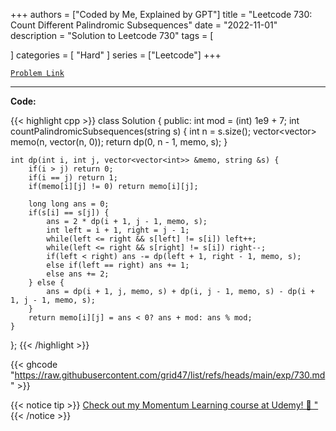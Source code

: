 
+++
authors = ["Coded by Me, Explained by GPT"]
title = "Leetcode 730: Count Different Palindromic Subsequences"
date = "2022-11-01"
description = "Solution to Leetcode 730"
tags = [
    
]
categories = [
    "Hard"
]
series = ["Leetcode"]
+++



[`Problem Link`](https://leetcode.com/problems/count-different-palindromic-subsequences/description/)

---

**Code:**

{{< highlight cpp >}}
class Solution {
public:
    int mod = (int) 1e9 + 7;
    int countPalindromicSubsequences(string s) {
        int n = s.size();
        vector<vector<int>> memo(n, vector<int>(n, 0));
        return dp(0, n - 1, memo, s);
    }
    
    
    int dp(int i, int j, vector<vector<int>> &memo, string &s) {
        if(i > j) return 0;
        if(i == j) return 1;
        if(memo[i][j] != 0) return memo[i][j];
        
        long long ans = 0;
        if(s[i] == s[j]) {
            ans = 2 * dp(i + 1, j - 1, memo, s);
            int left = i + 1, right = j - 1;
            while(left <= right && s[left] != s[i]) left++;
            while(left <= right && s[right] != s[i]) right--;
            if(left < right) ans -= dp(left + 1, right - 1, memo, s);
            else if(left == right) ans += 1;
            else ans += 2;
        } else {
            ans = dp(i + 1, j, memo, s) + dp(i, j - 1, memo, s) - dp(i + 1, j - 1, memo, s);
        }
        return memo[i][j] = ans < 0? ans + mod: ans % mod;
    }
    
};
{{< /highlight >}}

{{< ghcode "https://raw.githubusercontent.com/grid47/list/refs/heads/main/exp/730.md" >}}

{{< notice tip >}}
[Check out my Momentum Learning course at Udemy! 🚀 "](https://www.udemy.com/course/blind-75-the-data-structures-and-algorithms-essentials/)
{{< /notice >}}

